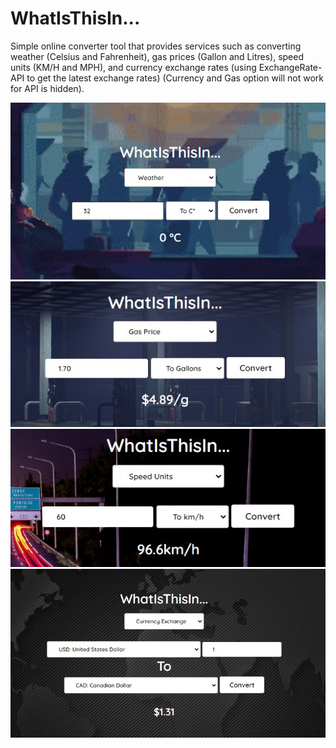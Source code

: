 # WhatIsThisIn...

Simple online converter tool that provides services such as converting weather (Celsius and Fahrenheit), gas prices (Gallon and Litres), speed units (KM/H and MPH), and currency exchange rates (using ExchangeRate-API to get the latest exchange rates) (Currency and Gas option will not work for API is hidden). 

![Weather](https://github.com/ejrey/WhatIsThisIn/blob/main/assets/weatherPic.jpg)
![Gas](https://github.com/ejrey/WhatIsThisIn/blob/main/assets/gasPic.jpg)
![Speed](https://github.com/ejrey/WhatIsThisIn/blob/main/assets/speedPic.jpg)
![Currency](https://github.com/ejrey/WhatIsThisIn/blob/main/assets/exchangePic.jpg)

